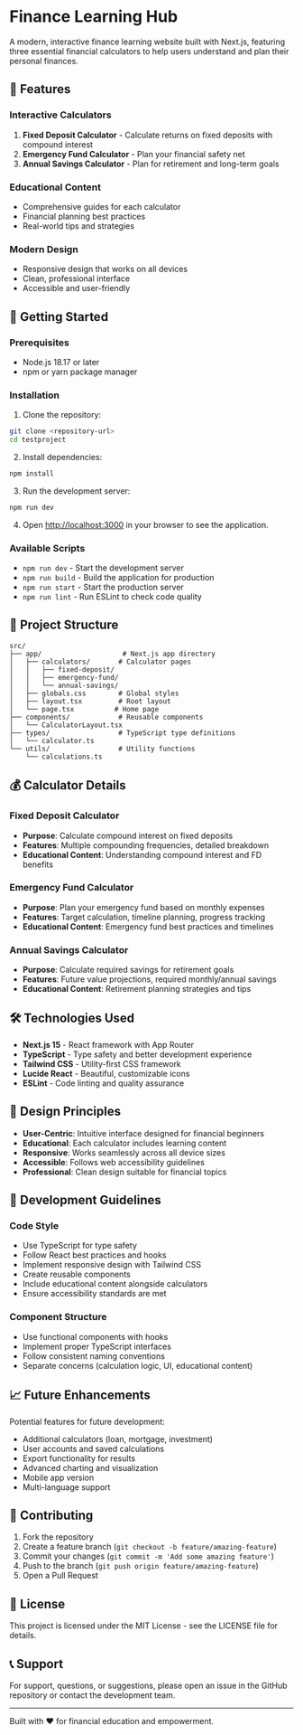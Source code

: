 # Finance Learning Hub

A modern, interactive finance learning website built with Next.js, featuring three essential financial calculators to help users understand and plan their personal finances.

## 🎯 Features

### Interactive Calculators
1. **Fixed Deposit Calculator** - Calculate returns on fixed deposits with compound interest
2. **Emergency Fund Calculator** - Plan your financial safety net
3. **Annual Savings Calculator** - Plan for retirement and long-term goals

### Educational Content
- Comprehensive guides for each calculator
- Financial planning best practices
- Real-world tips and strategies

### Modern Design
- Responsive design that works on all devices
- Clean, professional interface
- Accessible and user-friendly

## 🚀 Getting Started

### Prerequisites
- Node.js 18.17 or later
- npm or yarn package manager

### Installation

1. Clone the repository:
```bash
git clone <repository-url>
cd testproject
```

2. Install dependencies:
```bash
npm install
```

3. Run the development server:
```bash
npm run dev
```

4. Open [http://localhost:3000](http://localhost:3000) in your browser to see the application.

### Available Scripts

- `npm run dev` - Start the development server
- `npm run build` - Build the application for production
- `npm run start` - Start the production server
- `npm run lint` - Run ESLint to check code quality

## 📁 Project Structure

```
src/
├── app/                    # Next.js app directory
│   ├── calculators/       # Calculator pages
│   │   ├── fixed-deposit/
│   │   ├── emergency-fund/
│   │   └── annual-savings/
│   ├── globals.css        # Global styles
│   ├── layout.tsx         # Root layout
│   └── page.tsx          # Home page
├── components/            # Reusable components
│   └── CalculatorLayout.tsx
├── types/                 # TypeScript type definitions
│   └── calculator.ts
└── utils/                 # Utility functions
    └── calculations.ts
```

## 💰 Calculator Details

### Fixed Deposit Calculator
- **Purpose**: Calculate compound interest on fixed deposits
- **Features**: Multiple compounding frequencies, detailed breakdown
- **Educational Content**: Understanding compound interest and FD benefits

### Emergency Fund Calculator
- **Purpose**: Plan your emergency fund based on monthly expenses
- **Features**: Target calculation, timeline planning, progress tracking
- **Educational Content**: Emergency fund best practices and timelines

### Annual Savings Calculator
- **Purpose**: Calculate required savings for retirement goals
- **Features**: Future value projections, required monthly/annual savings
- **Educational Content**: Retirement planning strategies and tips

## 🛠 Technologies Used

- **Next.js 15** - React framework with App Router
- **TypeScript** - Type safety and better development experience
- **Tailwind CSS** - Utility-first CSS framework
- **Lucide React** - Beautiful, customizable icons
- **ESLint** - Code linting and quality assurance

## 🎨 Design Principles

- **User-Centric**: Intuitive interface designed for financial beginners
- **Educational**: Each calculator includes learning content
- **Responsive**: Works seamlessly across all device sizes
- **Accessible**: Follows web accessibility guidelines
- **Professional**: Clean design suitable for financial topics

## 🔧 Development Guidelines

### Code Style
- Use TypeScript for type safety
- Follow React best practices and hooks
- Implement responsive design with Tailwind CSS
- Create reusable components
- Include educational content alongside calculators
- Ensure accessibility standards are met

### Component Structure
- Use functional components with hooks
- Implement proper TypeScript interfaces
- Follow consistent naming conventions
- Separate concerns (calculation logic, UI, educational content)

## 📈 Future Enhancements

Potential features for future development:
- Additional calculators (loan, mortgage, investment)
- User accounts and saved calculations
- Export functionality for results
- Advanced charting and visualization
- Mobile app version
- Multi-language support

## 🤝 Contributing

1. Fork the repository
2. Create a feature branch (`git checkout -b feature/amazing-feature`)
3. Commit your changes (`git commit -m 'Add some amazing feature'`)
4. Push to the branch (`git push origin feature/amazing-feature`)
5. Open a Pull Request

## 📄 License

This project is licensed under the MIT License - see the LICENSE file for details.

## 📞 Support

For support, questions, or suggestions, please open an issue in the GitHub repository or contact the development team.

---

Built with ❤️ for financial education and empowerment.